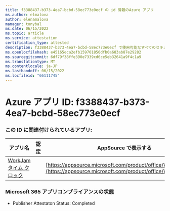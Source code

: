 ```yaml
---
title: f3388437-b373-4ea7-bcbd-58ec773e0ecf の id 情報のAzure アプリ
ms.author: elmalova
author: elenamalova
manager: tonybal
ms.date: 06/15/2022
ms.topic: article
ms.service: attestation
certification_type: attested
description: f3388437-b373-4ea7-bcbd-58ec773e0ecf で使用可能なすべてのセキュリティとコンプライアンス情報。
ms.openlocfilehash: e45165eca2efb159701850dfb0a683ab87e29282
ms.sourcegitcommit: 6df79f38ffe390e7339cd6ce5eb32641a9f4c1a9
ms.translationtype: MT
ms.contentlocale: ja-JP
ms.lasthandoff: 06/15/2022
ms.locfileid: "66111745"
---
```

# <a name="azure-app-id-f3388437-b373-4ea7-bcbd-58ec773e0ecf"></a>Azure アプリ ID: f3388437-b373-4ea7-bcbd-58ec773e0ecf


### <a name="apps-associated-with-this-id"></a>この ID に関連付けられているアプリ:
| **アプリ名** | **認定** | **AppSource で表示する** |
|--------------|---------------|-----------------------|
| [WorkJam タイム クロック](../forward/WA200003620.md) |  | [https://appsource.microsoft.com/product/office/WA200003620](https://appsource.microsoft.com/product/office/WA200003620) |

### <a name="microsoft-365-app-compliance-status"></a>Microsoft 365 アプリコンプライアンスの状態
- Publisher Attestaton Status: Completed
